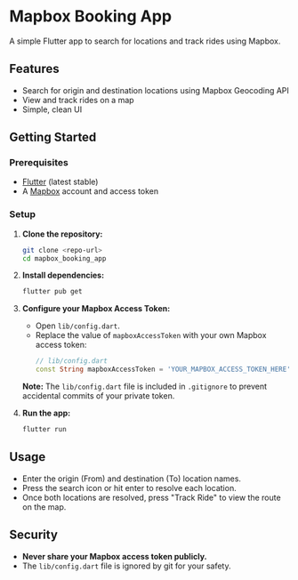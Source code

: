 # Mapbox Booking App

A simple Flutter app to search for locations and track rides using Mapbox.

## Features
- Search for origin and destination locations using Mapbox Geocoding API
- View and track rides on a map
- Simple, clean UI

## Getting Started

### Prerequisites
- [Flutter](https://flutter.dev/docs/get-started/install) (latest stable)
- A [Mapbox](https://account.mapbox.com/) account and access token

### Setup

1. **Clone the repository:**
   ```sh
   git clone <repo-url>
   cd mapbox_booking_app
   ```

2. **Install dependencies:**
   ```sh
   flutter pub get
   ```

3. **Configure your Mapbox Access Token:**
   
   - Open `lib/config.dart`.
   - Replace the value of `mapboxAccessToken` with your own Mapbox access token:
     ```dart
     // lib/config.dart
     const String mapboxAccessToken = 'YOUR_MAPBOX_ACCESS_TOKEN_HERE';
     ```

   **Note:** The `lib/config.dart` file is included in `.gitignore` to prevent accidental commits of your private token.

4. **Run the app:**
   ```sh
   flutter run
   ```

## Usage
- Enter the origin (From) and destination (To) location names.
- Press the search icon or hit enter to resolve each location.
- Once both locations are resolved, press "Track Ride" to view the route on the map.

## Security
- **Never share your Mapbox access token publicly.**
- The `lib/config.dart` file is ignored by git for your safety.
